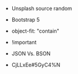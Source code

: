 
- Unsplash source random 

- Bootstrap 5 

- object-fit: "contain"

- !important

- JSON Vs. BSON

- CjLLxEe#5GyC4%N